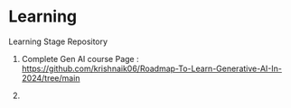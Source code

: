 Learning
========

Learning Stage Repository

1. Complete Gen AI course Page : https://github.com/krishnaik06/Roadmap-To-Learn-Generative-AI-In-2024/tree/main

2. 
